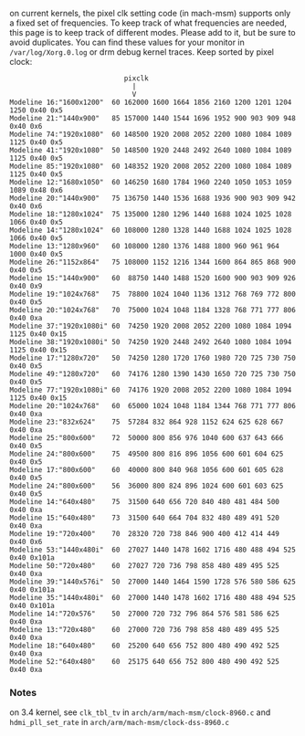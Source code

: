 on current kernels, the pixel clk setting code (in mach-msm) supports only a fixed set of frequencies.  To keep track of what frequencies are needed, this page is to keep track of different modes.  Please add to it, but be sure to avoid duplicates.  You can find these values for your monitor in `/var/log/Xorg.0.log` or drm debug kernel traces.  Keep sorted by pixel clock:

                                pixclk
                                  |
                                  V
    Modeline 16:"1600x1200"  60 162000 1600 1664 1856 2160 1200 1201 1204 1250 0x40 0x5
    Modeline 21:"1440x900"   85 157000 1440 1544 1696 1952 900 903 909 948 0x40 0x6
    Modeline 74:"1920x1080"  60 148500 1920 2008 2052 2200 1080 1084 1089 1125 0x40 0x5
    Modeline 41:"1920x1080"  50 148500 1920 2448 2492 2640 1080 1084 1089 1125 0x40 0x5
    Modeline 85:"1920x1080"  60 148352 1920 2008 2052 2200 1080 1084 1089 1125 0x40 0x5
    Modeline 12:"1680x1050"  60 146250 1680 1784 1960 2240 1050 1053 1059 1089 0x48 0x6
    Modeline 20:"1440x900"   75 136750 1440 1536 1688 1936 900 903 909 942 0x40 0x6
    Modeline 18:"1280x1024"  75 135000 1280 1296 1440 1688 1024 1025 1028 1066 0x40 0x5
    Modeline 14:"1280x1024"  60 108000 1280 1328 1440 1688 1024 1025 1028 1066 0x40 0x5
    Modeline 13:"1280x960"   60 108000 1280 1376 1488 1800 960 961 964 1000 0x40 0x5
    Modeline 26:"1152x864"   75 108000 1152 1216 1344 1600 864 865 868 900 0x40 0x5
    Modeline 15:"1440x900"   60  88750 1440 1488 1520 1600 900 903 909 926 0x40 0x9
    Modeline 19:"1024x768"   75  78800 1024 1040 1136 1312 768 769 772 800 0x40 0x5
    Modeline 20:"1024x768"   70  75000 1024 1048 1184 1328 768 771 777 806 0x40 0xa
    Modeline 37:"1920x1080i" 60  74250 1920 2008 2052 2200 1080 1084 1094 1125 0x40 0x15
    Modeline 38:"1920x1080i" 50  74250 1920 2448 2492 2640 1080 1084 1094 1125 0x40 0x15
    Modeline 17:"1280x720"   50  74250 1280 1720 1760 1980 720 725 730 750 0x40 0x5
    Modeline 49:"1280x720"   60  74176 1280 1390 1430 1650 720 725 730 750 0x40 0x5
    Modeline 77:"1920x1080i" 60  74176 1920 2008 2052 2200 1080 1084 1094 1125 0x40 0x15
    Modeline 20:"1024x768"   60  65000 1024 1048 1184 1344 768 771 777 806 0x40 0xa
    Modeline 23:"832x624"    75  57284 832 864 928 1152 624 625 628 667 0x40 0xa
    Modeline 25:"800x600"    72  50000 800 856 976 1040 600 637 643 666 0x40 0x5
    Modeline 24:"800x600"    75  49500 800 816 896 1056 600 601 604 625 0x40 0x5
    Modeline 17:"800x600"    60  40000 800 840 968 1056 600 601 605 628 0x40 0x5
    Modeline 24:"800x600"    56  36000 800 824 896 1024 600 601 603 625 0x40 0x5
    Modeline 14:"640x480"    75  31500 640 656 720 840 480 481 484 500 0x40 0xa
    Modeline 15:"640x480"    73  31500 640 664 704 832 480 489 491 520 0x40 0xa
    Modeline 19:"720x400"    70  28320 720 738 846 900 400 412 414 449 0x40 0x6
    Modeline 53:"1440x480i"  60  27027 1440 1478 1602 1716 480 488 494 525 0x40 0x101a
    Modeline 50:"720x480"    60  27027 720 736 798 858 480 489 495 525 0x40 0xa
    Modeline 39:"1440x576i"  50  27000 1440 1464 1590 1728 576 580 586 625 0x40 0x101a
    Modeline 35:"1440x480i"  60  27000 1440 1478 1602 1716 480 488 494 525 0x40 0x101a
    Modeline 14:"720x576"    50  27000 720 732 796 864 576 581 586 625 0x40 0xa
    Modeline 13:"720x480"    60  27000 720 736 798 858 480 489 495 525 0x40 0xa
    Modeline 18:"640x480"    60  25200 640 656 752 800 480 490 492 525 0x40 0xa
    Modeline 52:"640x480"    60  25175 640 656 752 800 480 490 492 525 0x40 0xa

### Notes
on 3.4 kernel, see `clk_tbl_tv` in `arch/arm/mach-msm/clock-8960.c` and `hdmi_pll_set_rate` in `arch/arm/mach-msm/clock-dss-8960.c`